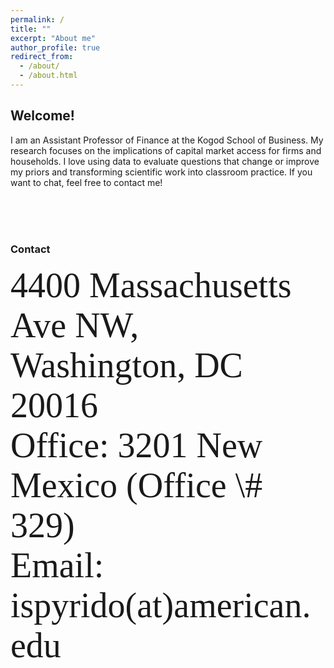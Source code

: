 ```yaml
---
permalink: /
title: ""
excerpt: "About me"
author_profile: true
redirect_from: 
  - /about/
  - /about.html
---
```


## Welcome!

I am an Assistant Professor of Finance at the Kogod School of Business. My research focuses on the implications of capital market access for firms and households. I love using data to evaluate questions that change or improve my priors and transforming scientific work into classroom practice. If you want to chat, feel free to contact me!   

<br />
<br />
<br />

### Contact
<span style="font-family:Papyrus; font-size:4em;"> 
  4400 Massachusetts Ave NW, <br />
  Washington, DC 20016 <br />
  Office: 3201 New Mexico (Office \# 329) <br />
  Email: ispyrido(at)american.edu 
</span>